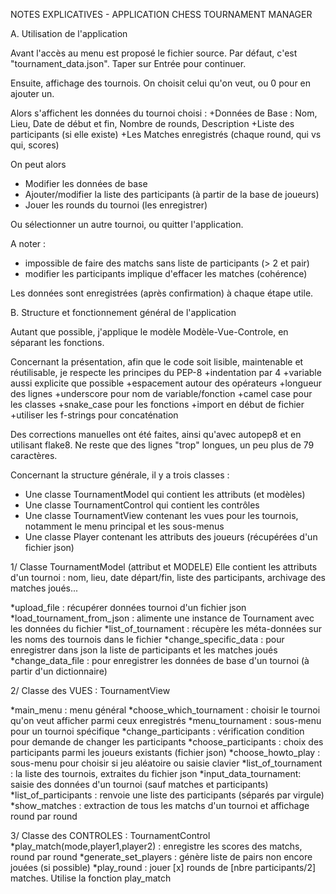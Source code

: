 NOTES EXPLICATIVES - APPLICATION CHESS TOURNAMENT MANAGER

A. Utilisation de l'application

Avant l'accès au menu est proposé le fichier source.
Par défaut, c'est "tournament_data.json".
Taper sur Entrée pour continuer.

Ensuite, affichage des tournois. On choisit celui qu'on veut, ou 0 pour en ajouter un.

Alors s'affichent les données du tournoi choisi :
+Données de Base : Nom, Lieu, Date de début et fin, Nombre de rounds, Description
+Liste des participants (si elle existe)
+Les Matches enregistrés (chaque round, qui vs qui, scores)

On peut alors 
+ Modifier les données de base
+ Ajouter/modifier la liste des participants (à partir de la base de joueurs)
+ Jouer les rounds du tournoi (les enregistrer)

Ou sélectionner un autre tournoi, ou quitter l'application.

A noter :
+ impossible de faire des matchs sans liste de participants (> 2 et pair)
+ modifier les participants implique d'effacer les matches (cohérence)

Les données sont enregistrées (après confirmation) à chaque étape utile.


B. Structure et fonctionnement général de l'application 

Autant que possible, j'applique le modèle Modèle-Vue-Controle, en séparant les fonctions.

Concernant la présentation, afin que le code soit lisible, maintenable et réutilisable, je respecte les principes du PEP-8
+indentation par 4
+variable aussi explicite que possible
+espacement autour des opérateurs
+longueur des lignes
+underscore pour nom de variable/fonction
+camel case pour les classes
+snake_case pour les fonctions
+import en début de fichier
+utiliser les f-strings pour concaténation

Des corrections manuelles ont été faites, ainsi qu'avec autopep8 et en utilisant flake8.
Ne reste que des lignes "trop" longues, un peu plus de 79 caractères.

Concernant la structure générale, il y a trois classes  : 
+ Une classe TournamentModel qui contient les attributs (et modèles)
+ Une classe TournamentControl qui contient les contrôles
+ Une classe TournamentView contenant les vues pour les tournois, notamment le menu principal et les sous-menus
+ Une classe Player contenant les attributs des joueurs (récupérées d'un fichier json)

1/ Classe TournamentModel (attribut et MODELE)
Elle contient les attributs d'un tournoi : nom, lieu, date départ/fin, liste des participants, archivage des matches joués...

*upload_file : récupérer données tournoi d'un fichier json
*load_tournament_from_json : alimente une instance de Tournament avec les données du fichier
*list_of_tournament : récupère les méta-données sur les noms des tournois dans le fichier
*change_specific_data : pour enregistrer dans json la liste de participants et les matches joués
*change_data_file : pour enregistrer les données de base d'un tournoi (à partir d'un dictionnaire)

2/ Classe des VUES : TournamentView

*main_menu : menu général
*choose_which_tournament : choisir le tournoi qu'on veut afficher parmi ceux enregistrés
*menu_tournament : sous-menu pour un tournoi spécifique
*change_participants : vérification condition pour demande de changer les participants
*choose_participants : choix des participants parmi les joueurs existants (fichier json)
*choose_howto_play : sous-menu pour choisir si jeu aléatoire ou saisie clavier
*list_of_tournament : la liste des tournois, extraites du fichier json
*input_data_tournament: saisie des données d'un tournoi (sauf matches et participants)
*list_of_participants : renvoie une liste des participants (séparés par virgule)
*show_matches : extraction de tous les matchs d'un tournoi et affichage round par round

3/ Classe des CONTROLES : TournamentControl
*play_match(mode,player1,player2) : enregistre les scores des matchs, round par round
*generate_set_players : génère liste de pairs non encore jouées (si possible)
*play_round : jouer [x] rounds de [nbre participants/2] matches. Utilise la fonction play_match


